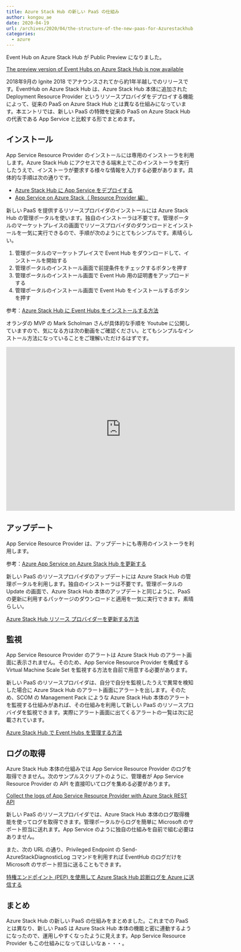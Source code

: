 ```yaml
---
title: Azure Stack Hub の新しい PaaS の仕組み
author: kongou_ae
date: 2020-04-19
url: /archives/2020/04/the-structure-of-the-new-paas-for-Azurestackhub
categories:
  - azure
---
```


Event Hub on Azure Stack Hub が Public Preview になりました。

[The preview version of Event Hubs on Azure Stack Hub is now available](https://azure.microsoft.com/en-us/updates/introducing-preview-version-of-event-hubs-on-azure-stack-hub/)

2018年9月の Ignite 2018 でアナウンスされてから約1年半越しでのリリースです。EventHub on Azure Stack Hub は、Azure Stack Hub 本体に追加された Deployment Resource Provider というリソースプロバイダをデプロイする機能によって、従来の PaaS on Azure Stack Hub とは異なる仕組みになっています。本エントリでは、新しい PaaS の特徴を従来の PaaS on Azure Stack Hub の代表である App Service と比較する形でまとめます。

## インストール

App Service Resource Provider のインストールには専用のインストーラを利用します。Azure Stack Hub にアクセスできる端末上でこのインストーラを実行したうえで、インストーラが要求する様々な情報を入力する必要があります。具体的な手順は次の通りです。

- [Azure Stack Hub に App Service をデプロイする](https://docs.microsoft.com/ja-jp/azure-stack/operator/azure-stack-app-service-deploy?view=azs-2002)
- [App Service on Azure Stack（ Resource Provider 編）](https://aimless.jp/blog/archives/2019-03-05-install-appservice-resource-provider-to-azurestack/)

新しい PaaS を提供するリソースプロバイダのインストールには Azure Stack Hub の管理ポータルを使います。独自のインストーラは不要です。管理ポータルのマーケットプレイスの画面でリソースプロバイダのダウンロードとインストールを一気に実行できるので、手順が次のようにとてもシンプルです。素晴らしい。

1. 管理ポータルのマーケットプレイスで Event Hub をダウンロードして、インストールを開始する
1. 管理ポータルのインストール画面で前提条件をチェックするボタンを押す
1. 管理ポータルのインストール画面で Event Hub 用の証明書をアップロードする
1. 管理ポータルのインストール画面で Event Hub をインストールするボタンを押す

参考：[Azure Stack Hub に Event Hubs をインストールする方法](https://docs.microsoft.com/ja-jp/azure-stack/operator/event-hubs-rp-install?view=azs-2002#installation)

オランダの MVP の Mark Scholman さんが具体的な手順を Youtube に公開していますので、気になる方は次の動画をご確認ください。とてもシンプルなインストール方法になっていることをご理解いただけるはずです。

<iframe width="613" height="439" src="https://www.youtube.com/embed/X2xSw0GMwqw?list=PLCABiA1cIxgIPt7A6YuFTjFlcwMHKSzIS" frameborder="0" allow="accelerometer; autoplay; encrypted-media; gyroscope; picture-in-picture" allowfullscreen></iframe>

## アップデート

App Service Resource Provider は、アップデートにも専用のインストーラを利用します。

参考：[Azure App Service on Azure Stack Hub を更新する](https://docs.microsoft.com/ja-jp/azure-stack/operator/azure-stack-app-service-update?view=azs-2002)

新しい PaaS のリソースプロバイダのアップデートには Azure Stack Hub の管理ポータルを利用します。独自のインストーラは不要です。管理ポータルの Update の画面で、Azure Stack Hub 本体のアップデートと同じように、PaaS の更新に利用するパッケージのダウンロードと適用を一気に実行できます。素晴らしい。

[Azure Stack Hub リソース プロバイダーを更新する方法](https://docs.microsoft.com/ja-jp/azure-stack/operator/resource-provider-apply-updates?view=azs-2002)

## 監視

App Service Resource Provider のアラートは Azure Stack Hub のアラート画面に表示されません。そのため、App Service Resource Provider を構成する Virtual Machine Scale Set を監視する方法を自前で用意する必要があります。

新しい PaaS のリソースプロバイダは、自分で自分を監視したうえで異常を検知した場合に Azure Stack Hub のアラート画面にアラートを出します。そのため、SCOM の Management Pack にような Azure Stack Hub 本体のアラートを監視する仕組みがあれば、その仕組みを利用して新しい PaaS のリソースプロバイダを監視できます。実際にアラート画面に出てくるアラートの一覧は次に記載されています。

[Azure Stack Hub で Event Hubs を管理する方法](https://docs.microsoft.com/ja-jp/azure-stack/operator/event-hubs-rp-manage?view=azs-2002#alerts)

## ログの取得

Azure Stack Hub 本体の仕組みでは App Service Resource Provider のログを取得できません。次のサンプルスクリプトのように、管理者が App Service Resource Provider の API を直接叩いてログを集める必要があります。

[Collect the logs of App Service Resource Provider with Azure Stack REST API](https://aimless.jp/blog/archives/2019/08/collect-appservice-rp-log-with-restapi/)

新しい PaaS のリソースプロバイダでは、Azure Stack Hub 本体のログ取得機能を使ってログを取得できます。管理ポータルからログを簡単に Microsoft のサポート担当に送れます。App Service のように独自の仕組みを自前で組む必要はありません。

また、次の URL の通り、Privileged Endpoint の Send-AzureStackDiagnosticLog コマンドを利用すれば EventHub のログだけを Microsoft のサポート担当に送ることもできます。

[特権エンドポイント (PEP) を使用して Azure Stack Hub 診断ログを Azure に送信する](https://docs.microsoft.com/ja-jp/azure-stack/operator/azure-stack-configure-on-demand-diagnostic-log-collection-powershell-tzl?view=azs-2002#parameter-considerations)

## まとめ

Azure Stack Hub の新しい PaaS の仕組みをまとめました。これまでの PaaS とは異なり、新しい PaaS は Azure Stack Hub 本体の機能と密に連動するようになったので、運用しやすくなったように見えます。App Service Resource Provider もこの仕組みになってほしいなぁ・・・。
